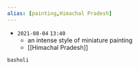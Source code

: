 ```yaml
---
alias: [painting,Himachal Pradesh]
---
```


- `2021-08-04`  `13:40`
	- an intense style of miniature painting
	- [[Himachal Pradesh]]

```query
basholi
```
